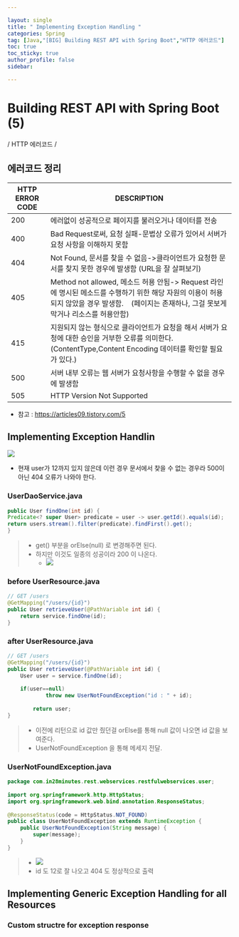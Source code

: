 ```yaml
---

layout: single
title: " Implementing Exception Handling "
categories: Spring
tag: [Java,"[BIG] Building REST API with Spring Boot","HTTP 에러코드"]
toc: true
toc_sticky: true
author_profile: false
sidebar:

---
```

# Building REST API with Spring Boot (5)

/ HTTP 에러코드 /

## 에러코드 정리


| HTTP ERROR CODE |              DESCRIPTION                                         |
| --------------- | ----------------------------------------------------- |
| 200             | 에러없이 성공적으로 페이지를 불러오거나 데이터를 전송 |
| 400             | Bad Request로써, 요청 실패-문법상 오류가 있어서 서버가 요청 사항을 이해하지 못함                                        |
| 404             | Not Found, 문서를 찾을 수 없음->클라이언트가 요청한 문서를 찾지 못한 경우에 발생함 (URL을 잘 살펴보기)                               |
| 405             | Method not allowed, 메소드 허용 안됨-> Request 라인에 명시된 메소드를 수행하기 위한 해당 자원의 이용이 허용되지 않았을 경우 발생함.    (페이지는 존재하나, 그걸 못보게 막거나 리소스를 허용안함)                                                |
| 415             |    지원되지 않는 형식으로 클라이언트가 요청을 해서 서버가 요청에 대한 승인을 거부한 오류를 의미한다.(ContentType,Content Encoding 데이터를 확인할 필요가 있다.) |
| 500             |       서버 내부 오류는 웹 서버가 요청사항을 수행할 수 없을 경우에 발생함                                                |
| 505                |     HTTP Version Not Supported                                                  |


- 참고 : https://articles09.tistory.com/5

## Implementing Exception Handlin

![](https://i.imgur.com/wK4HdHt.png)

- 현재 user가 12까지 있지 않은데 이런 경우 문서에서 찾을 수 없는 경우라
  500이 아닌 404 오류가 나와야 한다.

### UserDaoService.java
```java
public User findOne(int id) {  
Predicate<? super User> predicate = user -> user.getId().equals(id);  
return users.stream().filter(predicate).findFirst().get();  
}
```
>- get() 부분을 orElse(null) 로 변경해주면 된다.
>- 하지만 이것도 일종의 성공이라 200 이 나온다.
>	- ![](https://i.imgur.com/auqsQ3Y.png)

### before UserResource.java

```java
// GET /users  
@GetMapping("/users/{id}")  
public User retrieveUser(@PathVariable int id) {  
	return service.findOne(id);  
}
```

### after UserResource.java

```java
// GET /users  
@GetMapping("/users/{id}")  
public User retrieveUser(@PathVariable int id) {  
	User user = service.findOne(id);  
  
	if(user==null)  
			throw new UserNotFoundException("id : " + id);  
		  
		return user;  
}
```
>- 이전에 리턴으로 id 값만 줬던걸 orElse를 통해 null 값이 나오면 id 값을 보여준다.
>- UserNotFoundException 을 통해 메세지 전달.

### UserNotFoundException.java
```java
package com.in28minutes.rest.webservices.restfulwebservices.user;  
  
import org.springframework.http.HttpStatus;  
import org.springframework.web.bind.annotation.ResponseStatus;  
  
@ResponseStatus(code = HttpStatus.NOT_FOUND)  
public class UserNotFoundException extends RuntimeException {  
	public UserNotFoundException(String message) {  
		super(message);  
	}  
}
```

>- ![](https://i.imgur.com/zXKu1Kn.png)
>- id 도 12로 잘 나오고 404 도 정상적으로 출력


## Implementing Generic Exception Handling for all Resources

### Custom structre for exception response

